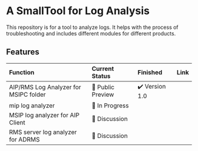 # A SmallTool for Log Analysis 
This repository is for a tool to analyze logs. It helps with the process of troubleshooting and includes different modules for different products.
## Features

| Function                              | Current Status         | Finished                       | Link |
| :------------------------------------ | :--------------------- | :----------------------------- | ---- |
| AIP/RMS Log Analyzer for MSIPC folder | :star2: Public Preview | :heavy_check_mark: Version 1.0 |      |
| mip log analyzer                      | :calendar: In Progress |                                |      |
| MSIP log analyzer for AIP Client      | :dart: Discussion      |                                |      |
| RMS server log analyzer for ADRMS     | :dart: Discussion      |                                |      |

